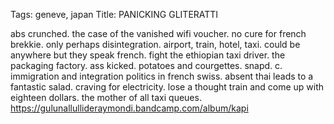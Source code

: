 Tags: geneve, japan
Title: PANICKING GLITERATTI
  
abs crunched. the case of the vanished wifi voucher. no cure for french brekkie. only perhaps disintegration. airport, train, hotel, taxi. could be anywhere but they speak french. fight the ethiopian taxi driver. the packaging factory. ass kicked. potatoes and courgettes. snapd. c. immigration and integration politics in french swiss. absent thai leads to a fantastic salad. craving for electricity. lose a thought train and come up with eighteen dollars. the mother of all taxi queues. 
<https://gulunallullideraymondi.bandcamp.com/album/kapi>  

